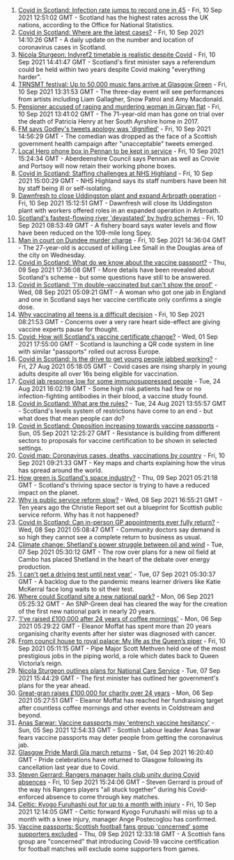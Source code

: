 1. [Covid in Scotland: Infection rate jumps to record one in 45](https://www.bbc.co.uk/news/uk-scotland-58515312?at_medium=RSS&at_campaign=KARANGA) - Fri, 10 Sep 2021 12:51:02 GMT - Scotland has the highest rates across the UK nations, according to the Office for National Statistics.
2. [Covid in Scotland: Where are the latest cases?](https://www.bbc.co.uk/news/uk-scotland-53511877?at_medium=RSS&at_campaign=KARANGA) - Fri, 10 Sep 2021 14:10:26 GMT - A daily update on the number and location of coronavirus cases in Scotland.
3. [Nicola Sturgeon: Indyref2 timetable is realistic despite Covid](https://www.bbc.co.uk/news/uk-scotland-scotland-politics-58517369?at_medium=RSS&at_campaign=KARANGA) - Fri, 10 Sep 2021 14:41:47 GMT - Scotland's first minister says a referendum could be held within two years despite Covid making "everything harder".
4. [TRNSMT festival: Up to 50,000 music fans arrive at Glasgow Green](https://www.bbc.co.uk/news/uk-scotland-glasgow-west-58515511?at_medium=RSS&at_campaign=KARANGA) - Fri, 10 Sep 2021 13:31:53 GMT - The three-day event will see performances from artists including Liam Gallagher, Snow Patrol and Amy Macdonald.
5. [Pensioner accused of raping and murdering woman in Girvan flat](https://www.bbc.co.uk/news/uk-scotland-glasgow-west-58519299?at_medium=RSS&at_campaign=KARANGA) - Fri, 10 Sep 2021 13:41:02 GMT - The 71-year-old man has gone on trial over the death of Patricia Henry at her South Ayrshire home in 2017.
6. [FM says Godley's tweets apology was 'dignified'](https://www.bbc.co.uk/news/uk-scotland-scotland-politics-58513670?at_medium=RSS&at_campaign=KARANGA) - Fri, 10 Sep 2021 14:56:29 GMT - The comedian was dropped as the face of a Scottish government health campaign after "unacceptable" tweets emerged.
7. [Local Hero phone box in Pennan to be kept in service](https://www.bbc.co.uk/news/uk-scotland-north-east-orkney-shetland-58516327?at_medium=RSS&at_campaign=KARANGA) - Fri, 10 Sep 2021 15:24:34 GMT - Aberdeenshire Council says Pennan as well as Crovie and Portsoy will now retain their working phone boxes.
8. [Covid in Scotland: Staffing challenges at NHS Highland](https://www.bbc.co.uk/news/uk-scotland-highlands-islands-58516555?at_medium=RSS&at_campaign=KARANGA) - Fri, 10 Sep 2021 15:00:29 GMT - NHS Highland says its staff numbers have been hit by staff being ill or self-isolating.
9. [Dawnfresh to close Uddingston plant and expand Arbroath operation](https://www.bbc.co.uk/news/uk-scotland-tayside-central-58514901?at_medium=RSS&at_campaign=KARANGA) - Fri, 10 Sep 2021 15:12:51 GMT - Dawnfresh will close its Uddingston plant with workers offered roles in an expanded operation in Arbroath.
10. [Scotland's fastest-flowing river 'devastated' by hydro schemes](https://www.bbc.co.uk/news/uk-scotland-highlands-islands-58462914?at_medium=RSS&at_campaign=KARANGA) - Fri, 10 Sep 2021 08:53:49 GMT - A fishery board says water levels and flow have been reduced on the 109-mile long Spey.
11. [Man in court on Dundee murder charge](https://www.bbc.co.uk/news/uk-scotland-tayside-central-58514895?at_medium=RSS&at_campaign=KARANGA) - Fri, 10 Sep 2021 14:36:04 GMT - The 27-year-old is accused of killing Lee Small in the Douglas area of the city on Wednesday.
12. [Covid in Scotland: What do we know about the vaccine passport?](https://www.bbc.co.uk/news/uk-scotland-58422607?at_medium=RSS&at_campaign=KARANGA) - Thu, 09 Sep 2021 17:36:08 GMT - More details have been revealed about Scotland's scheme - but some questions have still to be answered.
13. [Covid in Scotland: 'I'm double-vaccinated but can't show the proof'](https://www.bbc.co.uk/news/uk-scotland-58475922?at_medium=RSS&at_campaign=KARANGA) - Wed, 08 Sep 2021 05:09:21 GMT - A woman who got one jab in England and one in Scotland says her vaccine certificate only confirms a single dose.
14. [Why vaccinating all teens is a difficult decision](https://www.bbc.co.uk/news/health-58423152?at_medium=RSS&at_campaign=KARANGA) - Fri, 10 Sep 2021 08:21:53 GMT - Concerns over a very rare heart side-effect are giving vaccine experts pause for thought.
15. [Covid: How will Scotland's vaccine certificate change?](https://www.bbc.co.uk/news/uk-scotland-57519070?at_medium=RSS&at_campaign=KARANGA) - Wed, 01 Sep 2021 17:55:00 GMT - Scotland is launching a QR code system in line with similar "passports" rolled out across Europe.
16. [Covid in Scotland: Is the drive to get young people jabbed working?](https://www.bbc.co.uk/news/uk-scotland-58342389?at_medium=RSS&at_campaign=KARANGA) - Fri, 27 Aug 2021 05:18:05 GMT - Covid cases are rising sharply in young adults despite all over 16s being eligible for vaccination.
17. [Covid jab response low for some immunosuppressed people](https://www.bbc.co.uk/news/health-58317261?at_medium=RSS&at_campaign=KARANGA) - Tue, 24 Aug 2021 16:02:19 GMT - Some high risk patients had few or no infection-fighting antibodies in their blood, a vaccine study found.
18. [Covid in Scotland: What are the rules?](https://www.bbc.co.uk/news/uk-scotland-53166816?at_medium=RSS&at_campaign=KARANGA) - Tue, 24 Aug 2021 13:55:57 GMT - Scotland's levels system of restrictions have come to an end - but what does that mean people can do?
19. [Covid in Scotland: Opposition increasing towards vaccine passports](https://www.bbc.co.uk/news/uk-scotland-scotland-politics-58453551?at_medium=RSS&at_campaign=KARANGA) - Sun, 05 Sep 2021 12:25:27 GMT - Resistance is building from different sectors to proposals for vaccine certification to be shown in selected settings.
20. [Covid map: Coronavirus cases, deaths, vaccinations by country](https://www.bbc.co.uk/news/world-51235105?at_medium=RSS&at_campaign=KARANGA) - Fri, 10 Sep 2021 09:21:33 GMT - Key maps and charts explaining how the virus has spread around the world.
21. [How green is Scotland's space industry?](https://www.bbc.co.uk/news/uk-scotland-highlands-islands-58190702?at_medium=RSS&at_campaign=KARANGA) - Thu, 09 Sep 2021 05:21:18 GMT - Scotland's thriving space sector is trying to have a reduced impact on the planet.
22. [Why is public service reform slow?](https://www.bbc.co.uk/news/uk-scotland-58490102?at_medium=RSS&at_campaign=KARANGA) - Wed, 08 Sep 2021 16:55:21 GMT - Ten years ago the Christie Report set out a blueprint for Scottish public service reform. Why has it not happened?
23. [Covid in Scotland: Can in-person GP appointments ever fully return?](https://www.bbc.co.uk/news/uk-scotland-58481878?at_medium=RSS&at_campaign=KARANGA) - Wed, 08 Sep 2021 05:08:47 GMT - Community doctors say demand is so high they cannot see a complete return to business as usual.
24. [Climate change: Shetland's power struggle between oil and wind](https://www.bbc.co.uk/news/uk-scotland-58464439?at_medium=RSS&at_campaign=KARANGA) - Tue, 07 Sep 2021 05:30:12 GMT - The row over plans for a new oil field at Cambo has placed Shetland in the heart of the debate over energy production.
25. ['I can't get a driving test until next year'](https://www.bbc.co.uk/news/uk-scotland-58435040?at_medium=RSS&at_campaign=KARANGA) - Tue, 07 Sep 2021 05:30:37 GMT - A backlog due to the pandemic means learner drivers like Katie McKerral face long waits to sit their test.
26. [Where could Scotland site a new national park?](https://www.bbc.co.uk/news/uk-scotland-south-scotland-58400051?at_medium=RSS&at_campaign=KARANGA) - Mon, 06 Sep 2021 05:25:32 GMT - An SNP-Green deal has cleared the way for the creation of the first new national park in nearly 20 years.
27. ['I've raised £100,000 after 24 years of coffee mornings'](https://www.bbc.co.uk/news/uk-scotland-south-scotland-58383506?at_medium=RSS&at_campaign=KARANGA) - Mon, 06 Sep 2021 05:29:22 GMT - Eleanor Moffat has spent more than 20 years organising charity events after her sister was diagnosed with cancer.
28. [From council house to royal palace: My life as the Queen’s piper](https://www.bbc.co.uk/news/uk-scotland-58476253?at_medium=RSS&at_campaign=KARANGA) - Fri, 10 Sep 2021 05:11:15 GMT - Pipe Major Scott Methven held one of the most prestigious jobs in the piping world, a role which dates back to Queen Victoria’s reign.
29. [Nicola Sturgeon outlines plans for National Care Service](https://www.bbc.co.uk/news/uk-scotland-58480750?at_medium=RSS&at_campaign=KARANGA) - Tue, 07 Sep 2021 15:44:29 GMT - The first minister has outlined her government's plans for the year ahead.
30. [Great-gran raises £100,000 for charity over 24 years](https://www.bbc.co.uk/news/uk-scotland-58440739?at_medium=RSS&at_campaign=KARANGA) - Mon, 06 Sep 2021 05:27:51 GMT - Eleanor Moffat has reached her fundraising target after countless coffee mornings and other events in Coldstream and beyond.
31. [Anas Sarwar: Vaccine passports may 'entrench vaccine hesitancy'](https://www.bbc.co.uk/news/uk-scotland-58455886?at_medium=RSS&at_campaign=KARANGA) - Sun, 05 Sep 2021 12:54:33 GMT - Scottish Labour leader Anas Sarwar fears vaccine passports may deter people from getting the coronavirus jab.
32. [Glasgow Pride Mardi Gla march returns](https://www.bbc.co.uk/news/uk-scotland-58450443?at_medium=RSS&at_campaign=KARANGA) - Sat, 04 Sep 2021 16:20:40 GMT - Pride celebrations have returned to Glasgow following its cancellation last year due to Covid.
33. [Steven Gerrard: Rangers manager hails club unity during Covid absences](https://www.bbc.co.uk/sport/football/58513392?at_medium=RSS&at_campaign=KARANGA) - Fri, 10 Sep 2021 15:24:06 GMT - Steven Gerrard is proud of the way his Rangers players "all stuck together" during his Covid-enforced absence to come through key matches.
34. [Celtic: Kyogo Furuhashi out for up to a month with injury](https://www.bbc.co.uk/sport/football/58513391?at_medium=RSS&at_campaign=KARANGA) - Fri, 10 Sep 2021 12:14:05 GMT - Celtic forward Kyogo Furuhashi will miss up to a month with a knee injury, manager Ange Postecoglou has confirmed.
35. [Vaccine passports: Scottish football fans group 'concerned' some supporters excluded](https://www.bbc.co.uk/sport/football/58503213?at_medium=RSS&at_campaign=KARANGA) - Thu, 09 Sep 2021 12:33:18 GMT - A Scottish fans group are "concerned" that introducing Covid-19 vaccine certification for football matches will exclude some supporters from games.
